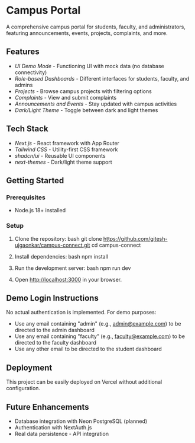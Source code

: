 # Campus Portal

A comprehensive campus portal for students, faculty, and administrators, featuring announcements, events, projects, complaints, and more.

## Features

- *UI Demo Mode* - Functioning UI with mock data (no database connectivity)
- *Role-based Dashboards* - Different interfaces for students, faculty, and admins
- *Projects* - Browse campus projects with filtering options
- *Complaints* - View and submit complaints
- *Announcements and Events* - Stay updated with campus activities
- *Dark/Light Theme* - Toggle between dark and light themes

## Tech Stack

- *Next.js* - React framework with App Router
- *Tailwind CSS* - Utility-first CSS framework
- *shadcn/ui* - Reusable UI components
- *next-themes* - Dark/light theme support

## Getting Started

### Prerequisites

- Node.js 18+ installed

### Setup

1. Clone the repository:
   bash
   git clone https://github.com/gitesh-ujgaonkar/campus-connect.git
   cd campus-connect
   

2. Install dependencies:
   bash
   npm install
   

3. Run the development server:
   bash
   npm run dev
   

4. Open [http://localhost:3000](http://localhost:3000) in your browser.

## Demo Login Instructions

No actual authentication is implemented. For demo purposes:

- Use any email containing "admin" (e.g., admin@example.com) to be directed to the admin dashboard
- Use any email containing "faculty" (e.g., faculty@example.com) to be directed to the faculty dashboard
- Use any other email to be directed to the student dashboard

## Deployment

This project can be easily deployed on Vercel without additional configuration.

## Future Enhancements

- Database integration with Neon PostgreSQL (planned)
- Authentication with NextAuth.js
- Real data persistence
- API integration
